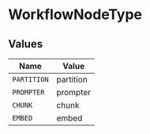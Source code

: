 # WorkflowNodeType


## Values

| Name        | Value       |
| ----------- | ----------- |
| `PARTITION` | partition   |
| `PROMPTER`  | prompter    |
| `CHUNK`     | chunk       |
| `EMBED`     | embed       |